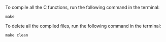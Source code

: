 To compile all the C functions, run the following command in the terminal:
```
make
```

To delete all the compiled files, run the following command in the terminal:
```
make clean
```